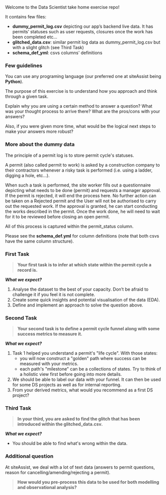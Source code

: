 Welcome to the Data Scientist take home exercise repo!

It contains few files:

- **dummy_permit_log.csv** depicting our app’s backend live data. It has permits’ statuses such as user requests, closures once the work has been completed etc…
- **glitched_data.csv**: similar permit log data as dummy_permit_log.csv but with a slight glitch (see Third Task)
- **schema_def_yml**: csvs columns' definitions

### Few guidelines

You can use any programing language (our preferred one at siteAssist being **Python**).

The purpose of this exercise is to understand how you approach and think through a given task. 

Explain why you are using a certain method to answer a question? What was your thought process to arrive there? What are the pros/cons with your answers?

Also, if you were given more time, what would be the logical next steps to make your answers more robust?

### More about the dummy data

The principle of a permit log is to store permit cycle's statuses. 

A permit (also called permit to work) is asked by a construction company to their contractors whenever a risky 
task is performed (i.e. using a ladder, digging a hole, etc...).

When such a task is performed, the site worker fills out a questionnaire depicting what needs to be done (permit) and 
requests a manager approval. 
If the permit is rejected, it will end the process here. No further action can be taken on a Rejected permit and the User will not be authorised to carry out the requested work.
If the approval is granted, he can start conducting the works described in the permit. Once the work done, he will need to wait for it to be reviewed before closing an open permit.


All of this process is captured within the permit_status column.

Please see the **schema_def.yml** for column definitions (note that both csvs have the same column structure).

### First Task
> **Your first task is to infer at which state within the permit cycle a record is.**

***What we expect?***
1. Analyse the dataset to the best of your capacity. Don’t be afraid to challenge it if you feel it is not complete. 
2. Create some quick insights and potential visualisation of the data (EDA).
3. Define and implement an approach to solve the question above.

### Second Task
> **Your second task is to define a permit cycle funnel along with some success metrics to measure it.**

***What we expect?***
1. Task 1 helped you understand a permit's "life cycle". With those states:
   - you will now construct a "golden" path where success can be measured with your metrics.
   - each path's "milestone" can be a collections of states. Try to think of a holistic view first before going into more details.
2. We should be able to label our data with your funnel. It can then be used for some DS projects as well as for internal reporting.
3. From your derived metrics, what would you recommend as a first DS project?

### Third Task
> **In your third, you are asked to find the glitch that has been introduced within the glitched_data.csv.**

***What we expect?***
- You should be able to find what's wrong within the data.

### Additional question

At siteAssist, we deal with a lot of text data (answers to permit questions, reason for cancelling/amending/rejecting a permit).
> **How would you pre-process this data to be used for both modelling and observational analysis?**
